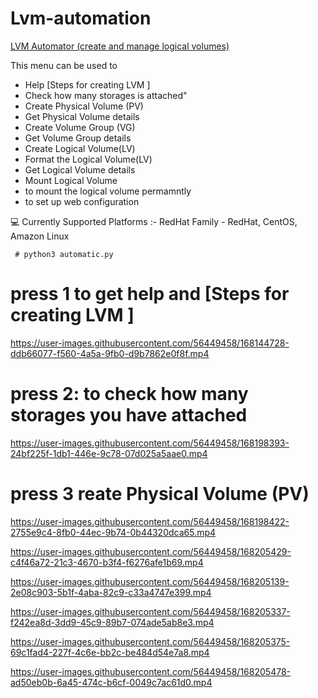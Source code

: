 # Lvm-automation
[LVM Automator (create and manage logical volumes)](https://www.linkedin.com/posts/parthanaboina-praveen_iiecbylw-vimaldaga-righteducation-activity-6836402090080911360-hw9M?utm_source=linkedin_share&utm_medium=member_desktop_web
) 


This menu can be used to

   - Help [Steps for creating LVM ]
   - Check how many storages is attached"
   - Create Physical Volume (PV)
   - Get Physical Volume details
   - Create Volume Group (VG)
   - Get Volume Group details
   - Create Logical Volume(LV)
   - Format the Logical Volume(LV)
   - Get Logical Volume details
   - Mount Logical Volume
   - to mount the logical volume permamntly
   - to set up web configuration 
        
💻 Currently Supported Platforms :-
  RedHat Family -
    RedHat,
    CentOS,
    Amazon Linux
    
     # python3 automatic.py
    
# **press 1 to get help and  [Steps for creating LVM ]**

https://user-images.githubusercontent.com/56449458/168144728-ddb66077-f560-4a5a-9fb0-d9b7862e0f8f.mp4


#  **press 2:  **to check how many storages you have attached****

https://user-images.githubusercontent.com/56449458/168198393-24bf225f-1db1-446e-9c78-07d025a5aae0.mp4

#  **press 3 **reate Physical Volume (PV)****


https://user-images.githubusercontent.com/56449458/168198422-2755e9c4-8fb0-44ec-9b74-0b44320dca65.mp4



https://user-images.githubusercontent.com/56449458/168205429-c4f46a72-21c3-4670-b3f4-f6276afe1b69.mp4





https://user-images.githubusercontent.com/56449458/168205139-2e08c903-5b1f-4aba-82c9-c33a4747e399.mp4




https://user-images.githubusercontent.com/56449458/168205337-f242ea8d-3dd9-45c9-89b7-074ade5ab8e3.mp4




https://user-images.githubusercontent.com/56449458/168205375-69c1fad4-227f-4c6e-bb2c-be484d54e7a8.mp4



https://user-images.githubusercontent.com/56449458/168205478-ad50eb0b-6a45-474c-b6cf-0049c7ac61d0.mp4







